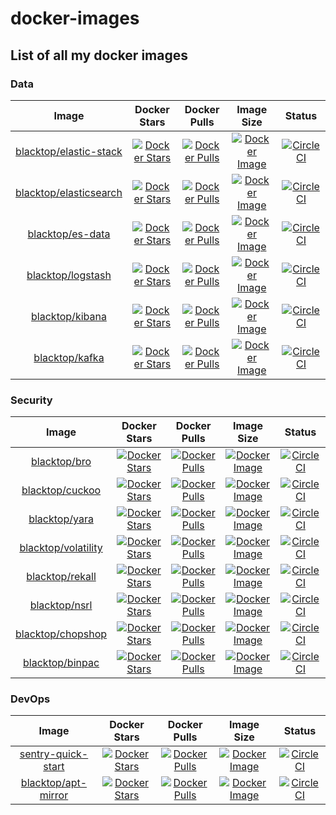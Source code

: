docker-images
=============

List of all my docker images
----------------------------

### Data

| Image                                                                             | Docker Stars                                                                                                                        | Docker Pulls                                                                                                                        | Image Size                                                                                                                           | Status                                                                                                                                                     |
|:---------------------------------------------------------------------------------:|:-----------------------------------------------------------------------------------------------------------------------------------:|:-----------------------------------------------------------------------------------------------------------------------------------:|:------------------------------------------------------------------------------------------------------------------------------------:|:----------------------------------------------------------------------------------------------------------------------------------------------------------:|
|    [blacktop/elastic-stack](https://github.com/blacktop/docker-elastic-stack)     | [![Docker Stars](https://img.shields.io/docker/stars/blacktop/elastic-stack.svg)](https://hub.docker.com/r/blacktop/elastic-stack/) | [![Docker Pulls](https://img.shields.io/docker/pulls/blacktop/elastic-stack.svg)](https://hub.docker.com/r/blacktop/elastic-stack/) | [![Docker Image](https://img.shields.io/badge/docker%20image-367MB%20MB-blue.svg)](https://hub.docker.com/r/blacktop/elastic-stack/) |        [![CircleCI](https://circleci.com/gh/blacktop/docker-elastic-stack.png?style=shield)](https://circleci.com/gh/blacktop/docker-elastic-stack)        |
| [blacktop/elasticsearch](https://github.com/blacktop/docker-elasticsearch-alpine) | [![Docker Stars](https://img.shields.io/docker/stars/blacktop/elasticsearch.svg)](https://hub.docker.com/r/blacktop/elasticsearch/) | [![Docker Pulls](https://img.shields.io/docker/pulls/blacktop/elasticsearch.svg)](https://hub.docker.com/r/blacktop/elasticsearch/) | [![Docker Image](https://img.shields.io/badge/docker%20image-367MB%20MB-blue.svg)](https://hub.docker.com/r/blacktop/elasticsearch/) | [![CircleCI](https://circleci.com/gh/blacktop/docker-elasticsearch-alpine.png?style=shield)](https://circleci.com/gh/blacktop/docker-elasticsearch-alpine) |
|        [blacktop/es-data](https://github.com/blacktop/docker-es-demo-data)        |       [![Docker Stars](https://img.shields.io/docker/stars/blacktop/es-data.svg)](https://hub.docker.com/r/blacktop/es-data/)       |       [![Docker Pulls](https://img.shields.io/docker/pulls/blacktop/es-data.svg)](https://hub.docker.com/r/blacktop/es-data/)       |    [![Docker Image](https://img.shields.io/badge/docker%20image-367MB%20MB-blue.svg)](https://hub.docker.com/r/blacktop/es-data/)    |         [![CircleCI](https://circleci.com/gh/blacktop/docker-es-demo-data.png?style=shield)](https://circleci.com/gh/blacktop/docker-es-demo-data)         |
|      [blacktop/logstash](https://github.com/blacktop/docker-logstash-alpine)      |      [![Docker Stars](https://img.shields.io/docker/stars/blacktop/logstash.svg)](https://hub.docker.com/r/blacktop/logstash/)      |      [![Docker Pulls](https://img.shields.io/docker/pulls/blacktop/logstash.svg)](https://hub.docker.com/r/blacktop/logstash/)      |   [![Docker Image](https://img.shields.io/badge/docker%20image-367MB%20MB-blue.svg)](https://hub.docker.com/r/blacktop/logstash/)    |      [![CircleCI](https://circleci.com/gh/blacktop/docker-logstash-alpine.png?style=shield)](https://circleci.com/gh/blacktop/docker-logstash-alpine)      |
|        [blacktop/kibana](https://github.com/blacktop/docker-kibana-alpine)        |        [![Docker Stars](https://img.shields.io/docker/stars/blacktop/kibana.svg)](https://hub.docker.com/r/blacktop/kibana/)        |        [![Docker Pulls](https://img.shields.io/docker/pulls/blacktop/kibana.svg)](https://hub.docker.com/r/blacktop/kibana/)        |    [![Docker Image](https://img.shields.io/badge/docker%20image-367MB%20MB-blue.svg)](https://hub.docker.com/r/blacktop/kibana/)     |        [![CircleCI](https://circleci.com/gh/blacktop/docker-kibana-alpine.png?style=shield)](https://circleci.com/gh/blacktop/docker-kibana-alpine)        |
|         [blacktop/kafka](https://github.com/blacktop/docker-kafka-alpine)         |         [![Docker Stars](https://img.shields.io/docker/stars/blacktop/kafka.svg)](https://hub.docker.com/r/blacktop/kafka/)         |         [![Docker Pulls](https://img.shields.io/docker/pulls/blacktop/kafka.svg)](https://hub.docker.com/r/blacktop/kafka/)         |     [![Docker Image](https://img.shields.io/badge/docker%20image-367MB%20MB-blue.svg)](https://hub.docker.com/r/blacktop/kafka/)     |         [![CircleCI](https://circleci.com/gh/blacktop/docker-kafka-alpine.png?style=shield)](https://circleci.com/gh/blacktop/docker-kafka-alpine)         |

### Security

| Image                                                                | Docker Stars                                                                                                                  | Docker Pulls                                                                                                                  | Image Size                                                                                                                        | Status                                                                                                                                 |
|:--------------------------------------------------------------------:|:-----------------------------------------------------------------------------------------------------------------------------:|:-----------------------------------------------------------------------------------------------------------------------------:|:---------------------------------------------------------------------------------------------------------------------------------:|:--------------------------------------------------------------------------------------------------------------------------------------:|
|        [blacktop/bro](https://github.com/blacktop/docker-bro)        |        [![Docker Stars](https://img.shields.io/docker/stars/blacktop/bro.svg)](https://hub.docker.com/r/blacktop/bro/)        |        [![Docker Pulls](https://img.shields.io/docker/pulls/blacktop/bro.svg)](https://hub.docker.com/r/blacktop/bro/)        |    [![Docker Image](https://img.shields.io/badge/docker%20image-367MB%20MB-blue.svg)](https://hub.docker.com/r/blacktop/bro/)     |        [![CircleCI](https://circleci.com/gh/blacktop/docker-bro.png?style=shield)](https://circleci.com/gh/blacktop/docker-bro)        |
|     [blacktop/cuckoo](https://github.com/blacktop/docker-cuckoo)     |     [![Docker Stars](https://img.shields.io/docker/stars/blacktop/cuckoo.svg)](https://hub.docker.com/r/blacktop/cuckoo/)     |     [![Docker Pulls](https://img.shields.io/docker/pulls/blacktop/cuckoo.svg)](https://hub.docker.com/r/blacktop/cuckoo/)     |   [![Docker Image](https://img.shields.io/badge/docker%20image-367MB%20MB-blue.svg)](https://hub.docker.com/r/blacktop/cuckoo/)   |     [![CircleCI](https://circleci.com/gh/blacktop/docker-cuckoo.png?style=shield)](https://circleci.com/gh/blacktop/docker-cuckoo)     |
|       [blacktop/yara](https://github.com/blacktop/docker-yara)       |       [![Docker Stars](https://img.shields.io/docker/stars/blacktop/yara.svg)](https://hub.docker.com/r/blacktop/yara/)       |       [![Docker Pulls](https://img.shields.io/docker/pulls/blacktop/yara.svg)](https://hub.docker.com/r/blacktop/yara/)       |    [![Docker Image](https://img.shields.io/badge/docker%20image-367MB%20MB-blue.svg)](https://hub.docker.com/r/blacktop/yara/)    |       [![CircleCI](https://circleci.com/gh/blacktop/docker-yara.png?style=shield)](https://circleci.com/gh/blacktop/docker-yara)       |
| [blacktop/volatility](https://github.com/blacktop/docker-volatility) | [![Docker Stars](https://img.shields.io/docker/stars/blacktop/volatility.svg)](https://hub.docker.com/r/blacktop/volatility/) | [![Docker Pulls](https://img.shields.io/docker/pulls/blacktop/volatility.svg)](https://hub.docker.com/r/blacktop/volatility/) | [![Docker Image](https://img.shields.io/badge/docker%20image-367MB%20MB-blue.svg)](https://hub.docker.com/r/blacktop/volatility/) | [![CircleCI](https://circleci.com/gh/blacktop/docker-volatility.png?style=shield)](https://circleci.com/gh/blacktop/docker-volatility) |
|     [blacktop/rekall](https://github.com/blacktop/docker-rekall)     |     [![Docker Stars](https://img.shields.io/docker/stars/blacktop/rekall.svg)](https://hub.docker.com/r/blacktop/rekall/)     |     [![Docker Pulls](https://img.shields.io/docker/pulls/blacktop/rekall.svg)](https://hub.docker.com/r/blacktop/rekall/)     |   [![Docker Image](https://img.shields.io/badge/docker%20image-367MB%20MB-blue.svg)](https://hub.docker.com/r/blacktop/rekall/)   |     [![CircleCI](https://circleci.com/gh/blacktop/docker-rekall.png?style=shield)](https://circleci.com/gh/blacktop/docker-rekall)     |
|       [blacktop/nsrl](https://github.com/blacktop/docker-nsrl)       |       [![Docker Stars](https://img.shields.io/docker/stars/blacktop/nsrl.svg)](https://hub.docker.com/r/blacktop/nsrl/)       |       [![Docker Pulls](https://img.shields.io/docker/pulls/blacktop/nsrl.svg)](https://hub.docker.com/r/blacktop/nsrl/)       |    [![Docker Image](https://img.shields.io/badge/docker%20image-367MB%20MB-blue.svg)](https://hub.docker.com/r/blacktop/nsrl/)    |       [![CircleCI](https://circleci.com/gh/blacktop/docker-nsrl.png?style=shield)](https://circleci.com/gh/blacktop/docker-nsrl)       |
|   [blacktop/chopshop](https://github.com/blacktop/docker-chopshop)   |   [![Docker Stars](https://img.shields.io/docker/stars/blacktop/chopshop.svg)](https://hub.docker.com/r/blacktop/chopshop/)   |   [![Docker Pulls](https://img.shields.io/docker/pulls/blacktop/chopshop.svg)](https://hub.docker.com/r/blacktop/chopshop/)   |  [![Docker Image](https://img.shields.io/badge/docker%20image-367MB%20MB-blue.svg)](https://hub.docker.com/r/blacktop/chopshop/)  |   [![CircleCI](https://circleci.com/gh/blacktop/docker-chopshop.png?style=shield)](https://circleci.com/gh/blacktop/docker-chopshop)   |
|     [blacktop/binpac](https://github.com/blacktop/docker-binpac)     |     [![Docker Stars](https://img.shields.io/docker/stars/blacktop/binpac.svg)](https://hub.docker.com/r/blacktop/binpac/)     |     [![Docker Pulls](https://img.shields.io/docker/pulls/blacktop/binpac.svg)](https://hub.docker.com/r/blacktop/binpac/)     |   [![Docker Image](https://img.shields.io/badge/docker%20image-367MB%20MB-blue.svg)](https://hub.docker.com/r/blacktop/binpac/)   |     [![CircleCI](https://circleci.com/gh/blacktop/docker-binpac.png?style=shield)](https://circleci.com/gh/blacktop/docker-binpac)     |

### DevOps

| Image                                                                | Docker Stars                                                                                                                                  | Docker Pulls                                                                                                                                  | Image Size                                                                                                                                | Status                                                                                                                                                 |
|:--------------------------------------------------------------------:|:---------------------------------------------------------------------------------------------------------------------------------------------:|:---------------------------------------------------------------------------------------------------------------------------------------------:|:-----------------------------------------------------------------------------------------------------------------------------------------:|:------------------------------------------------------------------------------------------------------------------------------------------------------:|
| [sentry-quick-start](https://github.com/blacktop/sentry-quick-start) | [![Docker Stars](https://img.shields.io/docker/stars/blacktop/sentry-quick-start.svg)](https://hub.docker.com/r/blacktop/sentry-quick-start/) | [![Docker Pulls](https://img.shields.io/docker/pulls/blacktop/sentry-quick-start.svg)](https://hub.docker.com/r/blacktop/sentry-quick-start/) | [![Docker Image](https://img.shields.io/badge/docker%20image-367MB%20MB-blue.svg)](https://hub.docker.com/r/blacktop/sentry-quick-start/) | [![CircleCI](https://circleci.com/gh/blacktop/docker-sentry-quick-start.png?style=shield)](https://circleci.com/gh/blacktop/docker-sentry-quick-start) |
| [blacktop/apt-mirror](https://github.com/blacktop/docker-apt-mirror) |         [![Docker Stars](https://img.shields.io/docker/stars/blacktop/apt-mirror.svg)](https://hub.docker.com/r/blacktop/apt-mirror/)         |         [![Docker Pulls](https://img.shields.io/docker/pulls/blacktop/apt-mirror.svg)](https://hub.docker.com/r/blacktop/apt-mirror/)         |     [![Docker Image](https://img.shields.io/badge/docker%20image-367MB%20MB-blue.svg)](https://hub.docker.com/r/blacktop/apt-mirror/)     |         [![CircleCI](https://circleci.com/gh/blacktop/docker-apt-mirror.png?style=shield)](https://circleci.com/gh/blacktop/docker-apt-mirror)         |
